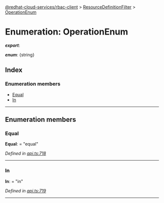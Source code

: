 [@redhat-cloud-services/rbac-client](../README.md) > [ResourceDefinitionFilter](../modules/resourcedefinitionfilter.md) > [OperationEnum](../enums/resourcedefinitionfilter.operationenum.md)

# Enumeration: OperationEnum

*__export__*: 

*__enum__*: {string}

## Index

### Enumeration members

* [Equal](resourcedefinitionfilter.operationenum.md#equal)
* [In](resourcedefinitionfilter.operationenum.md#in)

---

## Enumeration members

<a id="equal"></a>

###  Equal

**Equal**:  = "equal"

*Defined in [api.ts:718](https://github.com/RedHatInsights/javascript-clients/blob/master/packages/rbac/api.ts#L718)*

___
<a id="in"></a>

###  In

**In**:  = "in"

*Defined in [api.ts:719](https://github.com/RedHatInsights/javascript-clients/blob/master/packages/rbac/api.ts#L719)*

___


